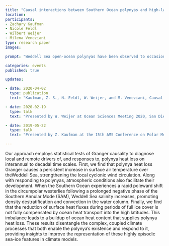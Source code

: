 ```yaml
---
title: "Causal interactions between Southern Ocean polynyas and high-latitude atmosphere-ocean variability"
location:
participants:
- Zachary Kaufman 
- Nicole Feldl 
- Wilbert Weijer
- Milena Veneziani
type: research paper 
images:

prompt: "Weddell Sea open-ocean polynyas have been observed to occasionally release heat from the deep ocean to the atmosphere, indicating that their sporadic appearances may be an important feature of high-latitude atmosphere-ocean variability. Yet, observations of the phenomenon are sparse and many standard resolution models represent these features poorly, if at all. In a new research paper in <i>Journal of Climate</i>, we use a fully coupled, synoptic-scale preindustrial control simulation of the Energy Exascale Earth System Model (E3SMv0-HR) to effectively simulate open-ocean polynyas and investigate their role in the cli0mate system."

categories: events
published: true

updates:

- date: 2020-04-02
  type: publication
  text: "Kaufman, Z. S., N. Feldl, W. Weijer, and M. Veneziani, Causal interactions between Southern Ocean polynyas and high-latitude atmosphere-ocean variability, <i>Journal of Climate</i>, [doi:10.1175/JCLI-D-19-0525.1](https://doi.org/10.1175/JCLI-D-19-0525.1)."

- date: 2020-02-19
  type: talk
  text: "Presented by W. Weijer at Ocean Sciences Meeting 2020, San Diego, CA."

- date: 2019-05-22 
  type: talk
  text: "Presented by Z. Kaufman at the 15th AMS Conference on Polar Meteorology and Oceanography, Boulder, CO."

---
```


Our approach employs statistical tests of Granger causality to diagnose local and remote drivers of, and responses to, polynya heat loss on interannual to decadal time scales. First, we find that polynya heat loss Granger causes a persistent increase in surface air temperature over theWeddell Sea, strengthening the local cyclonic wind circulation. Along with responding to polynyas, atmospheric conditions also facilitate their development. When the Southern Ocean experiences a rapid poleward shift in the circumpolar westerlies following a prolonged negative phase of the Southern Annular Mode (SAM), Weddell Sea salinity increases, promoting density destratification and convection in the water column. Finally, we find that the reduction of surface heat fluxes during periods of full ice cover is not fully compensated by ocean heat transport into the high latitudes. This imbalance leads to a buildup of ocean heat content that supplies polynya heat loss. These results disentangle the complex, coupled climate processes that both enable the polynya’s existence and respond to it, providing insights to improve the representation of these highly episodic sea-ice features in climate models.


